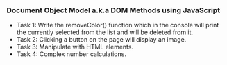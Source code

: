 ### Document Object Model a.k.a DOM Methods using JavaScript
- Task 1: Write the removeColor() function which in the console will print the currently selected from the list and will be deleted from it.
- Task 2: Clicking a button on the page will display an image.
- Task 3: Manipulate with HTML elements.
- Task 4: Complex number calculations.
